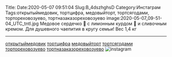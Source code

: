 Title:
Date:2020-05-07 09:51:04
Slug:B_4dszhghsD
Category:Инстаграм
Tags:открытыймедовик, тортцифра, медовыйторт, тортсягодами, тортореховозуево, тортназаказореховозуево
image:2020-05-07_09-51-04_UTC_tntl.jpg
Медовое сердечко 💖 с лимонным курдом 🍋 и сливочным кремом. Для душевного  чаепития в кругу семьи!
Вес 1,4 кг
______________________
[открытыймедовик]({tag}открытыймедовик) [тортцифра]({tag}тортцифра) [медовыйторт]({tag}медовыйторт) [тортсягодами]({tag}тортсягодами) [тортореховозуево]({tag}тортореховозуево) [тортназаказореховозуево]({tag}тортназаказореховозуево)
![instagram]({attach}images/2020-05-07_09-51-04_UTC.jpg)
